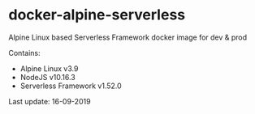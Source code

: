 # docker-alpine-serverless
Alpine Linux based Serverless Framework docker image for dev & prod

Contains:

* Alpine Linux v3.9
* NodeJS v10.16.3
* Serverless Framework v1.52.0

Last update: 16-09-2019
